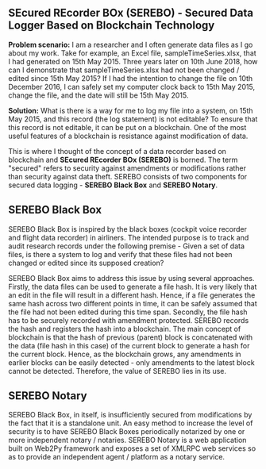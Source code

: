 ## SEcured REcorder BOx (SEREBO) - Secured Data Logger Based on Blockchain Technology
**Problem scenario:** I am a researcher and I often generate data files as I go about my work. Take for example, an Excel file, sampleTimeSeries.xlsx, that I had generated on 15th May 2015. Three years later on 10th June 2018, how can I demonstrate that sampleTimeSeries.xlsx had not been changed / edited since 15th May 2015? If I had the intention to change the file on 10th December 2016, I can safely set my computer clock back to 15th May 2015, change the file, and the date will still be 15th May 2015.

**Solution:** What is there is a way for me to log my file into a system, on 15th May 2015, and this record (the log statement) is not editable? To ensure that this record is not editable, it can be put on a blockchain. One of the most useful features of a blockchain is resistance against modification of data.

This is where I thought of the concept of a data recorder based on blockchain and **SEcured REcorder BOx (SEREBO)** is borned. The term "secured" refers to security against amendments or modifications rather than security against data theft. SEREBO consists of two components for secured data logging - **SEREBO Black Box** and **SEREBO Notary**.

## SEREBO Black Box
SEREBO Black Box is inspired by the black boxes (cockpit voice recorder and flight data recorder) in airliners. The intended purpose is to track and audit research records under the following premise - Given a set of data files, is there a system to log and verify that these files had not been changed or edited since its supposed creation?

SEREBO Black Box aims to address this issue by using several approaches. Firstly, the data files can be used to generate a file hash. It is very likely that an edit in the file will result in a different hash. Hence, if a file generates the same hash across two different points in time, it can be safely assumed that the file had not been edited during this time span. Secondly, the file hash has to be securely recorded with amendment protected. SEREBO records the hash and registers the hash into a blockchain. The main concept of blockchain is that the hash of previous (parent) block is concatenated with the data (file hash in this case) of the current block to generate a hash for the current block. Hence, as the blockchain grows, any amendments in earlier blocks can be easily detected - only amendments to the latest block cannot be detected. Therefore, the value of SEREBO lies in its use.

## SEREBO Notary
SEREBO Black Box, in itself, is insufficiently secured from modifications by the fact that it is a standalone unit. An easy method to increase the level of security is to have SEREBO Black Boxes periodically notarized by one or more independent notary / notaries. SEREBO Notary is a web application built on Web2Py framework and exposes a set of XMLRPC web services so as to provide an independent agent / platform as a notary service.

